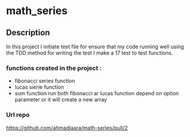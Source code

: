 
# math_series

## Description
In this project  I initiate test file for ensure that my code running well using the TDD method for writing the test 
I make a 17 test to test functions.

### functions created in the project :

- fibonacci series function
- lucas sierie function 
- sum function run both fibonacci ar lucas function depend on option parameter or it will create a new array     

### Url repo

https://github.com/ahmadjaara/math-series/pull/2

